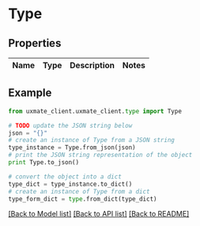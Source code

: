 # Type


## Properties
Name | Type | Description | Notes
------------ | ------------- | ------------- | -------------

## Example

```python
from uxmate_client.uxmate_client.type import Type

# TODO update the JSON string below
json = "{}"
# create an instance of Type from a JSON string
type_instance = Type.from_json(json)
# print the JSON string representation of the object
print Type.to_json()

# convert the object into a dict
type_dict = type_instance.to_dict()
# create an instance of Type from a dict
type_form_dict = type.from_dict(type_dict)
```
[[Back to Model list]](../README.md#documentation-for-models) [[Back to API list]](../README.md#documentation-for-api-endpoints) [[Back to README]](../README.md)


